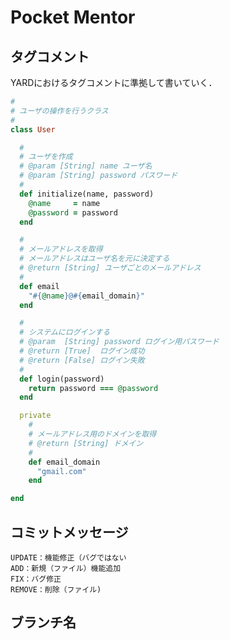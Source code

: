 # Pocket Mentor


## タグコメント 

YARDにおけるタグコメントに準拠して書いていく．

```ruby
#
# ユーザの操作を行うクラス
#
class User

  #
  # ユーザを作成
  # @param [String] name ユーザ名
  # @param [String] password パスワード
  #
  def initialize(name, password)
    @name     = name
    @password = password
  end

  #
  # メールアドレスを取得
  # メールアドレスはユーザ名を元に決定する
  # @return [String] ユーザごとのメールアドレス
  #
  def email
    "#{@name}@#{email_domain}"
  end

  #
  # システムにログインする
  # @param  [String] password ログイン用パスワード
  # @return [True]  ログイン成功
  # @return [False] ログイン失敗
  #
  def login(password)
    return password === @password
  end

  private
    #
    # メールアドレス用のドメインを取得
    # @return [String] ドメイン
    #
    def email_domain
      "gmail.com"
    end

end
```

## コミットメッセージ

`UPDATE：機能修正（バグではない`  
`ADD：新規（ファイル）機能追加`  
`FIX：バグ修正`  
`REMOVE：削除（ファイル)`  


## ブランチ名